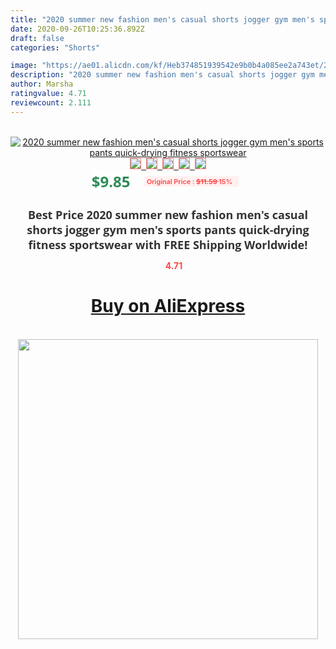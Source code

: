 ```yaml
---
title: "2020 summer new fashion men's casual shorts jogger gym men's sports pants quick-drying fitness sportswear"
date: 2020-09-26T10:25:36.892Z
draft: false
categories: "Shorts"

image: "https://ae01.alicdn.com/kf/Heb374851939542e9b0b4a085ee2a743et/2020-summer-new-fashion-men-s-casual-shorts-jogger-gym-men-s-sports-pants-quick-drying.jpg"
description: "2020 summer new fashion men's casual shorts jogger gym men's sports pants quick-drying fitness sportswear"
author: Marsha
ratingvalue: 4.71
reviewcount: 2.111
---
```

<br>
<div style="text-align: center;">
<a href="https://s.click.aliexpress.com/e/_ATAW33" target="_blank" rel="nofollow noopener noreferrer"><img alt="2020 summer new fashion men's casual shorts jogger gym men's sports pants quick-drying fitness sportswear" class="magnifier-image" src="https://ae01.alicdn.com/kf/Heb374851939542e9b0b4a085ee2a743et/2020-summer-new-fashion-men-s-casual-shorts-jogger-gym-men-s-sports-pants-quick-drying.jpg_640x640.jpg">
<br>
<img style="border:1px solid salmon" src="https://ae01.alicdn.com/kf/Heb374851939542e9b0b4a085ee2a743et/2020-summer-new-fashion-men-s-casual-shorts-jogger-gym-men-s-sports-pants-quick-drying.jpg_120x120.jpg">&nbsp;&nbsp;<img style="border:1px solid salmon" src="https://ae01.alicdn.com/kf/Hc1ec9dc084404b558bd23867c99702283/2020-summer-new-fashion-men-s-casual-shorts-jogger-gym-men-s-sports-pants-quick-drying.jpg_120x120.jpg">&nbsp;&nbsp;<img style="border:1px solid salmon" src="https://ae01.alicdn.com/kf/Hf5a9935ea28948fcac5fadb9b939075ee/2020-summer-new-fashion-men-s-casual-shorts-jogger-gym-men-s-sports-pants-quick-drying.jpg_120x120.jpg">&nbsp;&nbsp;<img style="border:1px solid salmon" src="https://ae01.alicdn.com/kf/H9acf5a03953c4afb917ece62e616e368F/2020-summer-new-fashion-men-s-casual-shorts-jogger-gym-men-s-sports-pants-quick-drying.jpg_120x120.jpg">&nbsp;&nbsp;<img style="border:1px solid salmon" src="https://ae01.alicdn.com/kf/H839c7c4a4f204673bd328693c12fc6d1V/2020-summer-new-fashion-men-s-casual-shorts-jogger-gym-men-s-sports-pants-quick-drying.jpg_120x120.jpg"></a></div><br0>
<div style="text-align: center;"><span style="background-color: white; border: 0px; box-sizing: border-box; color: seagreen; display: inline-block; font-family: &quot;open sans&quot; , &quot;arial&quot; , &quot;helvetica&quot; , sans-serif , &quot;heiti&quot;; font-size: 24px; font-stretch: inherit; font-weight: 700; line-height: inherit; margin: 0px 10px 0px 0px; padding: 0px; vertical-align: middle;">$9.85 </span>
<span style="background: rgb(255 , 241 , 241); border-radius: 3px; border: 0px; box-sizing: border-box; color: #ff4747; display: inline-block; font-family: inherit; font-size: 12px; font-stretch: inherit; font-style: inherit; font-variant: inherit; font-weight: 600; line-height: inherit; margin: 0px; padding: 2px 5px; transform: scale(0.9); vertical-align: middle;">Original Price : <b style="text-decoration: line-through;">$11.59 </b> 15%&nbsp;&nbsp;</span></div>
<h1 style="color: #333333; display: inline-block; font-family: &quot;open sans&quot; , &quot;arial&quot; , &quot;helvetica&quot; , sans-serif , &quot;heiti&quot;; font-size: 18px; font-stretch: inherit; font-weight: 700; text-align: center;">Best Price 2020 summer new fashion men's casual shorts jogger gym men's sports pants quick-drying fitness sportswear with FREE Shipping Worldwide!</h1>
<div style="color: #ff4747; text-align: center;">
<img src="https://4.bp.blogspot.com/-M0ZcTcb-5uY/XleCXlxnR4I/AAAAAAAAAEc/OrjgMkXV1oMQFaCRZj5HQwOCBcu3w1FegCPcBGAYYCw/s1600/star.png" style="height: 15px;">&nbsp;<b>4.71</b></div>
<div class="button_cont" align="center"><a class="buynow_a" href="https://s.click.aliexpress.com/e/_ATAW33" target="_blank" rel="nofollow noopener noreferrer"><H1>Buy on AliExpress</H1></a></div><br>
<div class="separator" style="clear: both; text-align: center;">
<img src="https://lh3.googleusercontent.com/-pTy5HemUv9M/XlePHvY0dAI/AAAAAAAAAE4/0nX5iRUoIWY8eMW9Dpxeirr157OZliDIgCLcBGAsYHQ/s1600/badge.gif" width="480">
</div>
